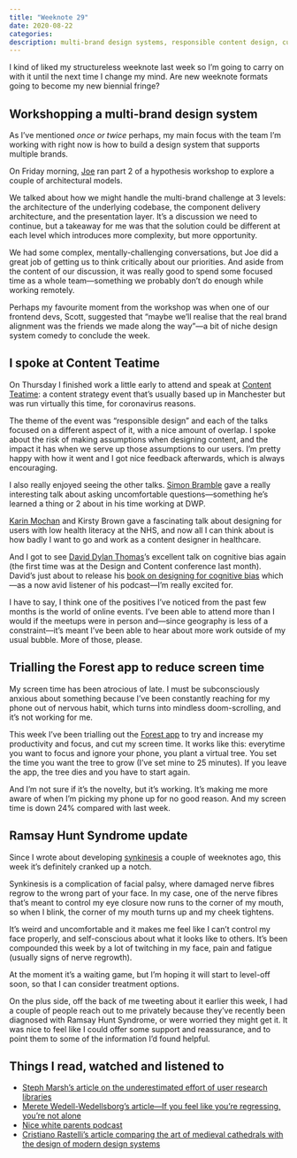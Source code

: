 ```yaml
---
title: "Weeknote 29"
date: 2020-08-22
categories:
description: multi-brand design systems, responsible content design, cutting down my screen time, and a health update.
---
```


I kind of liked my structureless weeknote last week so I’m going to carry on with it until the next time I change my mind. Are new weeknote formats going to become my new biennial fringe?

## Workshopping a multi-brand design system

As I’ve mentioned _once or twice_ perhaps, my main focus with the team I’m working with right now is how to build a design system that supports multiple brands.

On Friday morning, [Joe](https://twitter.com/jmalloryskinner) ran part 2 of a hypothesis workshop to explore a couple of architectural models.

We talked about how we might handle the multi-brand challenge at 3 levels: the architecture of the underlying codebase, the component delivery architecture, and the presentation layer. It’s a discussion we need to continue, but a takeaway for me was that the solution could be different at each level which introduces more complexity, but more opportunity. 

We had some complex, mentally-challenging conversations, but Joe did a great job of getting us to think critically about our priorities. And aside from the content of our discussion, it was really good to spend some focused time as a whole team—something we probably don’t do enough while working remotely.

Perhaps my favourite moment from the workshop was when one of our frontend devs, Scott, suggested that “maybe we’ll realise that the real brand alignment was the friends we made along the way”—a bit of niche design system comedy to conclude the week. 

## I spoke at Content Teatime

On Thursday I finished work a little early to attend and speak at [Content Teatime](https://twitter.com/ContentTeatime): a content strategy event that’s usually based up in Manchester but was run virtually this time, for coronavirus reasons. 

The theme of the event was “responsible design” and each of the talks focused on a different aspect of it, with a nice amount of overlap. I spoke about the risk of making assumptions when designing content, and the impact it has when we serve up those assumptions to our users. I’m pretty happy with how it went and I got nice feedback afterwards, which is always encouraging.

I also really enjoyed seeing the other talks. [Simon Bramble](https://twitter.com/simon_bramble) gave a really interesting talk about asking uncomfortable questions—something he’s learned a thing or 2 about in his time working at DWP.

[Karin Mochan](https://twitter.com/KarinMochan) and Kirsty Brown gave a fascinating talk about designing for users with low health literacy at the NHS, and now all I can think about is how badly I want to go and work as a content designer in healthcare. 

And I got to see [David Dylan Thomas](https://twitter.com/movie_pundit)’s excellent talk on cognitive bias again (the first time was at the Design and Content conference last month). David’s just about to release his [book on designing for cognitive bias](https://abookapart.com/products/design-for-cognitive-bias) which—as a now avid listener of his podcast—I’m really excited for.

I have to say, I think one of the positives I’ve noticed from the past few months is the world of online events. I’ve been able to attend more than I would if the meetups were in person and—since geography is less of a constraint—it’s meant I’ve been able to hear about more work outside of my usual bubble. More of those, please.

## Trialling the Forest app to reduce screen time

My screen time has been atrocious of late. I must be subconsciously anxious about something because I’ve been constantly reaching for my phone out of nervous habit, which turns into mindless doom-scrolling, and it’s not working for me.

This week I’ve been trialling out the [Forest app](https://www.forestapp.cc/) to try and increase my productivity and focus, and cut my screen time. It works like this: everytime you want to focus and ignore your phone, you plant a virtual tree. You set the time you want the tree to grow (I’ve set mine to 25 minutes). If you leave the app, the tree dies and you have to start again. 

And I’m not sure if it’s the novelty, but it’s working. It’s making me more aware of when I’m picking my phone up for no good reason. And my screen time is down 24% compared with last week. 

## Ramsay Hunt Syndrome update

Since I wrote about developing [synkinesis](https://www.facialpalsy.org.uk/support/patient-guides/synkinesis-advice/) a couple of weeknotes ago, this week it’s definitely cranked up a notch.

Synkinesis is a complication of facial palsy, where damaged nerve fibres regrow to the wrong part of your face. In my case, one of the nerve fibres that’s meant to control my eye closure now runs to the corner of my mouth, so when I blink, the corner of my mouth turns up and my cheek tightens. 

It’s weird and uncomfortable and it makes me feel like I can’t control my face properly, and self-conscious about what it looks like to others. It’s been compounded this week by a lot of twitching in my face, pain and fatigue (usually signs of nerve regrowth).

At the moment it’s a waiting game, but I’m hoping it will start to level-off soon, so that I can consider treatment options. 

On the plus side, off the back of me tweeting about it earlier this week, I had a couple of people reach out to me privately because they’ve recently been diagnosed with Ramsay Hunt Syndrome, or were worried they might get it. It was nice to feel like I could offer some support and reassurance, and to point them to some of the information I’d found helpful. 

## Things I read, watched and listened to

- [Steph Marsh’s article on the underestimated effort of user research libraries](https://t.co/mpwHSPLnKO?amp=1)
- [Merete Wedell-Wedellsborg’s article—If you feel like you’re regressing, you’re not alone](https://hbr.org/2020/05/if-you-feel-like-youre-regressing-youre-not-alone)
- [Nice white parents podcast](https://www.nytimes.com/2020/07/23/podcasts/nice-white-parents-serial.html)
- [Cristiano Rastelli’s article comparing the art of medieval cathedrals with the design of modern design systems](https://medium.com/@didoo/design-systems-medieval-cathedrals-and-architects-eacd96030465)
